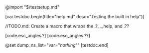 @import "$/testsetup.md"

[var.testdoc.begin(title="help.md" desc="Testing the built in help")]

//TODO.md: Create a macro that wraps the .?, ._help, and .??

[code.esc_angles.?]
[code.esc_angles.??]

@set dump_ns_list="var=\"_nothing_\""
[testdoc.end]
